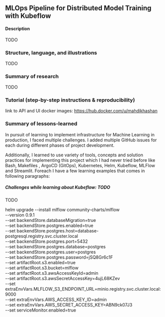 MLOps Pipeline for Distributed Model Training with Kubeflow
---

#### Description

TODO


### Structure, language, and illustrations 

TODO

### Summary of research 

TODO

### Tutorial (step-by-step instructions & reproducibility)

link to API and UI docker images: https://hub.docker.com/u/mahdikhashan

### Summary of lessons-learned

In pursuit of learning to implement infrastructure for Machine Learning in production, 
I faced multiple challenges. I added multiple GitHub issues for each during different phases of project development.

Additionally, I learned to use variety of tools, concepts and solution practices for implementing this project which I had never tried before like Bash, Makefiles
, ArgoCD (GitOps), Kubernetes, Helm, Kubeflow, MLFlow and Streamlit. Foreach I have a few learning examples that comes in following paragraphs:

##### Challenges while learning about Kubeflow: TODO

TODO




helm upgrade --install mlflow community-charts/mlflow \
--version 0.9.1 \
--set backendStore.databaseMigration=true \
--set backendStore.postgres.enabled=true \
--set backendStore.postgres.host=database-postgresql.registry.svc.cluster.local \
--set backendStore.postgres.port=5432 \
--set backendStore.postgres.database=postgres \
--set backendStore.postgres.user=postgres \
--set backendStore.postgres.password=jSQ8Gr6c1F \
--set artifactRoot.s3.enabled=true \
--set artifactRoot.s3.bucket=mlflow \
--set artifactRoot.s3.awsAccessKeyId=admin \
--set artifactRoot.s3.awsSecretAccessKey=4ujL68KZev \
--set extraEnvVars.MLFLOW_S3_ENDPOINT_URL=minio.registry.svc.cluster.local:9000 \
--set extraEnvVars.AWS_ACCESS_KEY_ID=admin \
--set extraEnvVars.AWS_SECRET_ACCESS_KEY=ABN9ck07J3 \
--set serviceMonitor.enabled=true